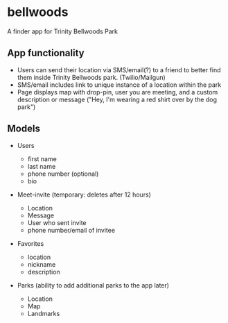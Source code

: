 # bellwoods
A finder app for Trinity Bellwoods Park

## App functionality
* Users can send their location via SMS/email(?) to a friend to better find them inside Trinity Bellwoods park. (Twilio/Mailgun)
* SMS/email includes link to unique instance of a location within the park
* Page displays map with drop-pin, user you are meeting, and a custom description or message ("Hey, I'm wearing a red shirt over by the dog park")


## Models
* Users
	- first name
	- last name
	- phone number (optional)
	- bio

* Meet-invite (temporary: deletes after 12 hours)
	- Location
	- Message
	- User who sent invite
	- phone number/email of invitee

* Favorites
	- location
	- nickname
	- description

* Parks (ability to add additional parks to the app later)
	- Location
	- Map
	- Landmarks